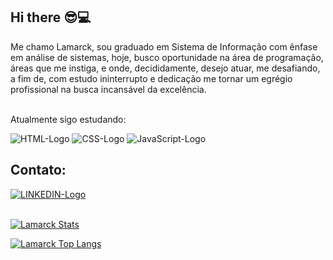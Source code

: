 ## Hi there :sunglasses::computer:

Me chamo Lamarck, sou graduado em Sistema de Informação com ênfase em análise de sistemas, hoje, busco oportunidade na área de programação, áreas que me instiga, e onde, decididamente, desejo atuar, me desafiando, a fim de, com estudo ininterrupto e dedicação me tornar um egrégio profissional na busca incansável da excelência.
<br>
<br>

Atualmente sigo estudando:

<img src="https://img.shields.io/badge/HTML-239120?style=for-the-badge&logo=html5&logoColor=white" alt="HTML-Logo" />
<img src="https://img.shields.io/badge/CSS3-1572B6?style=for-the-badge&logo=css3&logoColor=white" alt="CSS-Logo" />
<img src="https://img.shields.io/badge/JavaScript-F7DF1E?style=for-the-badge&logo=javascript&logoColor=black" alt="JavaScript-Logo" />

<h2>Contato:</h2>

<a href="https://www.linkedin.com/in/jeverton-lamarck-barbosa/">
<img src="https://img.shields.io/badge/LinkedIn-0077B5?style=for-the-badge&logo=linkedin&logoColor=white" alt="LINKEDIN-Logo"
</a>
<br>
<br>

[![Lamarck Stats](https://github-readme-stats.vercel.app/api?username=lamarck-dev)](https://github.com/anuraghazra/github-readme-stats)

[![Lamarck Top Langs](https://github-readme-stats.vercel.app/api/top-langs/?username=lamarck-dev)](https://github.com/anuraghazra/github-readme-stats)
